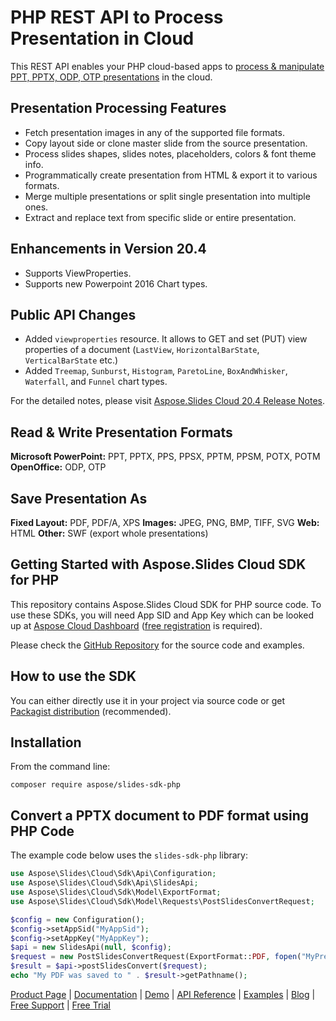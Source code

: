 # PHP REST API to Process Presentation in Cloud

This REST API enables your PHP cloud-based apps to [process & manipulate PPT, PPTX, ODP, OTP presentations](https://products.aspose.cloud/slides/net) in the cloud.

## Presentation Processing Features

- Fetch presentation images in any of the supported file formats.
- Copy layout side or clone master slide from the source presentation.
- Process slides shapes, slides notes, placeholders, colors & font theme info.
- Programmatically create presentation from HTML & export it to various formats.
- Merge multiple presentations or split single presentation into multiple ones.
- Extract and replace text from specific slide or entire presentation.

## Enhancements  in Version 20.4

- Supports ViewProperties.
- Supports new Powerpoint 2016 Chart types.

## Public API Changes

- Added `viewproperties` resource. It allows to GET and set (PUT) view properties of a document (`LastView`, `HorizontalBarState`, `VerticalBarState` etc.)
- Added `Treemap`, `Sunburst`, `Histogram`, `ParetoLine`, `BoxAndWhisker`, `Waterfall`, and `Funnel` chart types.

For the detailed notes, please visit [Aspose.Slides Cloud 20.4 Release Notes](https://docs.aspose.cloud/display/slidescloud/Aspose.Slides+Cloud+20.4+Release+Notes).

## Read & Write Presentation Formats

**Microsoft PowerPoint:** PPT, PPTX, PPS, PPSX, PPTM, PPSM, POTX, POTM
**OpenOffice:** ODP, OTP

## Save Presentation As

**Fixed Layout:** PDF, PDF/A, XPS
**Images:** JPEG, PNG, BMP, TIFF, SVG
**Web:** HTML
**Other:** SWF (export whole presentations)

## Getting Started with Aspose.Slides Cloud SDK for PHP

This repository contains Aspose.Slides Cloud SDK for PHP source code. To use these SDKs, you will need App SID and App Key which can be looked up at [Aspose Cloud Dashboard](https://dashboard.aspose.cloud/#/apps) ([free registration](https://id.containerize.com/signup?clientId=prod.discourse.aspose&redirectUrl=https://forum.aspose.cloud/session/sso) is required).

Please check the [GitHub Repository](https://github.com/aspose-slides-cloud/aspose-slides-cloud-php) for the source code and examples.

## How to use the SDK

You can either directly use it in your project via source code or get [Packagist distribution](https://packagist.org/packages/aspose/slides-sdk-php) (recommended).

## Installation

From the command line:

```console
composer require aspose/slides-sdk-php
```

## Convert a PPTX document to PDF format using PHP Code

The example code below uses the `slides-sdk-php` library:

```php
use Aspose\Slides\Cloud\Sdk\Api\Configuration;
use Aspose\Slides\Cloud\Sdk\Api\SlidesApi;
use Aspose\Slides\Cloud\Sdk\Model\ExportFormat;
use Aspose\Slides\Cloud\Sdk\Model\Requests\PostSlidesConvertRequest;

$config = new Configuration();
$config->setAppSid("MyAppSid");
$config->setAppKey("MyAppKey");
$api = new SlidesApi(null, $config);
$request = new PostSlidesConvertRequest(ExportFormat::PDF, fopen("MyPresentation.pptx", 'r'));
$result = $api->postSlidesConvert($request);
echo "My PDF was saved to " . $result->getPathname();
```

[Product Page](https://products.aspose.cloud/slides/net) | [Documentation](https://docs.aspose.cloud/display/slidescloud/Home) | [Demo](https://products.aspose.app/slides/family) | [API Reference](https://apireference.aspose.cloud/slides/) | [Examples](https://github.com/aspose-slides-cloud/aspose-slides-cloud-dotnet) | [Blog](https://blog.aspose.cloud/category/slides/) | [Free Support](https://forum.aspose.cloud/c/slides) | [Free Trial](https://dashboard.aspose.cloud/#/apps)
